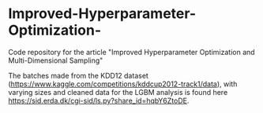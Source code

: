 # Improved-Hyperparameter-Optimization-
Code repository for the article "Improved Hyperparameter Optimization and Multi-Dimensional Sampling"

The batches made from the KDD12 dataset (https://www.kaggle.com/competitions/kddcup2012-track1/data), with varying sizes and cleaned data for the LGBM analysis is found here https://sid.erda.dk/cgi-sid/ls.py?share_id=hqbY6ZtoDE.
